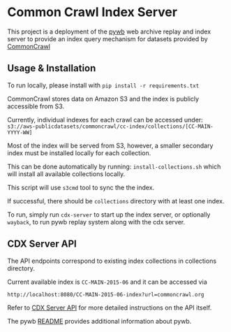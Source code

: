 # Common Crawl Index Server

This project is a deployment of the [pywb](https://github.com/ikreymer/pywb) web archive replay and index server to provide
an index query mechanism for datasets provided by [CommonCrawl](https://commoncrawl.org)


## Usage & Installation
To run locally, please install with `pip install -r requirements.txt`

CommonCrawl stores data on Amazon S3 and the index is publicly accessible from S3.

Currently, individual indexes for each crawl can be accessed under: `s3://aws-publicdatasets/commoncrawl/cc-index/collections/[CC-MAIN-YYYY-WW]`

Most of the index will be served from S3, however, a smaller secondary index must be installed locally for each collection.

This can be done automatically by running: `install-collections.sh` which will install all available collections locally.

This script will use `s3cmd` tool to sync the the index.

If successful, there should be  `collections` directory with at least one index.

To run, simply run `cdx-server` to start up the index server, or optionally `wayback`, to run pywb replay system along with the cdx server.


## CDX Server API

The API endpoints correspond to existing index collections in collections directory.

Current available index is `CC-MAIN-2015-06` and it can be accessed via

`http://localhost:8080/CC-MAIN-2015-06-index?url=commoncrawl.org`


Refer to [CDX Server API](https://github.com/ikreymer/pywb/wiki/CDX-Server-API) for more detailed instructions on the API itself.

The pywb [README](https://github.com/ikreymer/pywb/blob/master/README.rst) provides additional information about pywb.
